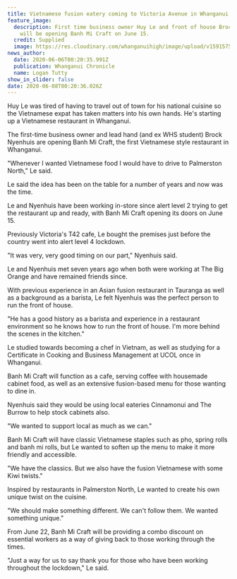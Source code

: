 ```yaml
---
title: Vietnamese fusion eatery coming to Victoria Avenue in Whanganui
feature_image:
  description: First time business owner Huy Le and front of house Brock Nyenhuis
    will be opening Banh Mi Craft on June 15.
  credit: Supplied
  image: https://res.cloudinary.com/whanganuihigh/image/upload/v1591575794/News/Brock_Nyenhuis_ex_student._Vietnamese_Rest._Chron_6.6.20.jpg
news_author:
  date: 2020-06-06T00:20:35.991Z
  publication: Whanganui Chronicle
  name: Logan Tutty
show_in_slider: false
date: 2020-06-08T00:20:36.026Z
---
```

Huy Le was tired of having to travel out of town for his national cuisine so the Vietnamese expat has taken matters into his own hands. He's starting up a Vietnamese restaurant in Whanganui.

The first-time business owner and lead hand (and ex WHS student) Brock Nyenhuis are opening Banh Mi Craft, the first Vietnamese style restaurant in Whanganui.

"Whenever I wanted Vietnamese food I would have to drive to Palmerston North," Le said.

Le said the idea has been on the table for a number of years and now was the time.

Le and Nyenhuis have been working in-store since alert level 2 trying to get the restaurant up and ready, with Banh Mi Craft opening its doors on June 15.

Previously Victoria's T42 cafe, Le bought the premises just before the country went into alert level 4 lockdown.

"It was very, very good timing on our part," Nyenhuis said.

Le and Nyenhuis met seven years ago when both were working at The Big Orange and have remained friends since.

With previous experience in an Asian fusion restaurant in Tauranga as well as a background as a barista, Le felt Nyenhuis was the perfect person to run the front of house.

"He has a good history as a barista and experience in a restaurant environment so he knows how to run the front of house. I'm more behind the scenes in the kitchen."

Le studied towards becoming a chef in Vietnam, as well as studying for a Certificate in Cooking and Business Management at UCOL once in Whanganui.

Banh Mi Craft will function as a cafe, serving coffee with housemade cabinet food, as well as an extensive fusion-based menu for those wanting to dine in.

Nyenhuis said they would be using local eateries Cinnamonui and The Burrow to help stock cabinets also.

"We wanted to support local as much as we can."

Banh Mi Craft will have classic Vietnamese staples such as pho, spring rolls and banh mi rolls, but Le wanted to soften up the menu to make it more friendly and accessible.

"We have the classics. But we also have the fusion Vietnamese with some Kiwi twists."

Inspired by restaurants in Palmerston North, Le wanted to create his own unique twist on the cuisine.

"We should make something different. We can't follow them. We wanted something unique."

From June 22, Banh Mi Craft will be providing a combo discount on essential workers as a way of giving back to those working through the times.

"Just a way for us to say thank you for those who have been working throughout the lockdown," Le said.